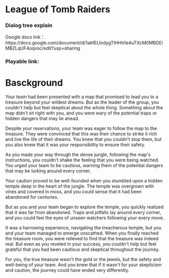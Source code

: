 <h1> League of Tomb Raiders</h1>

<h3>Dialog tree explain</h3>
Google docs link：https://docs.google.com/document/d/1akfELIndygTIHHti1e4uTXcM0MBDEiMBZLqUF4oqvsc/edit?usp=sharing

<h3>Playable link:</h3>


<h1>Basckground</h1>

Your team had been presented with a map that promised to lead you to a treasure beyond your wildest dreams. But as the leader of the group, you couldn't help but feel skeptical about the whole thing. Something about the map didn't sit right with you, and you were wary of the potential traps or hidden dangers that may lie ahead.

Despite your reservations, your team was eager to follow the map to the treasure. They were convinced that this was their chance to strike it rich and live the life of their dreams. You knew that you couldn't stop them, but you also knew that it was your responsibility to ensure their safety.

As you made your way through the dense jungle, following the map's instructions, you couldn't shake the feeling that you were being watched. You urged your team to be cautious, warning them of the potential dangers that may be lurking around every corner.

Your caution proved to be well-founded when you stumbled upon a hidden temple deep in the heart of the jungle. The temple was overgrown with vines and covered in moss, and you could sense that it had been abandoned for centuries.

But as you and your team began to explore the temple, you quickly realized that it was far from abandoned. Traps and pitfalls lay around every corner, and you could feel the eyes of unseen watchers following your every move.

It was a harrowing experience, navigating the treacherous temple, but you and your team managed to emerge unscathed. When you finally reached the treasure room, you were relieved to find that the treasure was indeed real. But even as you reveled in your success, you couldn't help but feel grateful that you had been cautious and skeptical throughout the journey.

For you, the true treasure wasn't the gold or the jewels, but the safety and well-being of your team. And you knew that if it wasn't for your skepticism and caution, the journey could have ended very differently.
